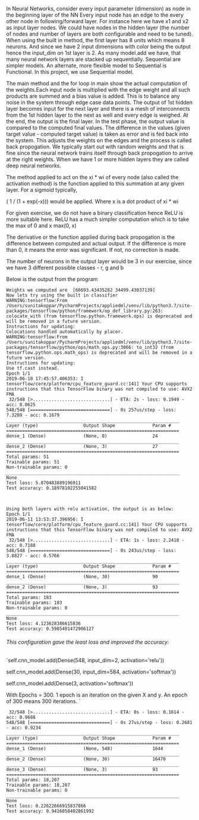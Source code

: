 In Neural Networks, consider every input parameter (dimension) as node in the beginning layer of the NN
Every input node has an edge to the every other node in following/forward layer. For instance here we have 
x1 and x2 as input layer nodes. We could have nodes in the hidden layer (the number of nodes and number of layers are both configurable
and need to be tuned). When using the built in method, the first layer has 8 units which means 8 neurons. And since 
we have 2 input dimensions with color being the output hence the input_dim on 1st layer is 2. As many model.add we have, 
that many neural network layers are stacked up sequentially. Sequential are simpler models. An alternate, more flexible 
model to Sequential is Functional. In this project, we use Sequential model.

The main method and the for loop in main show the actual computation of the 
weights.Each input node is multiplied with the edge weight and all such products are summed and a bias value is 
added. This is to balance any noise in the system through edge case data points. The output of 1st hidden layer
becomes input for the next layer and there is a mesh of interconnects from the 1st hidden layer to the next as well
and every edge is weighed. At the end, the output is the final layer. In the test phase, the output value 
is compared to the computed final values. The difference in the values (given target value - computed target value)
is taken as error and is fed back into the system. This adjusts the weights on the edges and the process 
is called back propogation. We typically start out with random weights and that is fine since the neural network
trains itself through back propogation to arrive at the right weights. When we have 1 or more hidden layers
they are called deep neural networks. 

The method applied to act on the xi * wi of every node (also called the activation method) is the function
applied to this summation at any given layer. For a sigmoid typically, 

( 1 / (1 + exp(-x))) would be applied. Where x is a dot product of xi * wi

For given exercise, we do not have a binary classification hence ReLU is more suitable here. 
ReLU has a much simpler computation which is to take the max of 0 and x
max(0, x) 

The derivative or the function applied during back propogation is the difference between computed and actual
output. If the difference is more than 0, it means the error was significant. If not, no correction is made. 

The number of neurons in the output layer would be 3 in our exercise, 
since we have 3 different possible classes - r, g and b


Below is the output from the program

```Using TensorFlow backend.
Weights we computed are  [66693.43435282 34499.43037139]
Now lets try using the built in classifier
WARNING:tensorflow:From /Users/sunitakoppar/PycharmProjects/appliedml/venv/lib/python3.7/site-packages/tensorflow/python/framework/op_def_library.py:263: colocate_with (from tensorflow.python.framework.ops) is deprecated and will be removed in a future version.
Instructions for updating:
Colocations handled automatically by placer.
WARNING:tensorflow:From /Users/sunitakoppar/PycharmProjects/appliedml/venv/lib/python3.7/site-packages/tensorflow/python/ops/math_ops.py:3066: to_int32 (from tensorflow.python.ops.math_ops) is deprecated and will be removed in a future version.
Instructions for updating:
Use tf.cast instead.
Epoch 1/1
2019-06-10 17:45:57.406353: I tensorflow/core/platform/cpu_feature_guard.cc:141] Your CPU supports instructions that this TensorFlow binary was not compiled to use: AVX2 FMA
 32/548 [>.............................] - ETA: 2s - loss: 9.1949 - acc: 0.0625
548/548 [==============================] - 0s 257us/step - loss: 7.3289 - acc: 0.1679
_________________________________________________________________
Layer (type)                 Output Shape              Param #   
=================================================================
dense_1 (Dense)              (None, 8)                 24        
_________________________________________________________________
dense_2 (Dense)              (None, 3)                 27        
=================================================================
Total params: 51
Trainable params: 51
Non-trainable params: 0
_________________________________________________________________
None
Test loss: 5.870483889196911
Test accuracy: 0.18978102255041582



Using both layers with relu activation, the output is as below:
Epoch 1/1
2019-06-11 13:53:37.396956: I tensorflow/core/platform/cpu_feature_guard.cc:141] Your CPU supports instructions that this TensorFlow binary was not compiled to use: AVX2 FMA
 32/548 [>.............................] - ETA: 1s - loss: 2.2418 - acc: 0.7188
548/548 [==============================] - 0s 243us/step - loss: 3.8827 - acc: 0.5766
_________________________________________________________________
Layer (type)                 Output Shape              Param #   
=================================================================
dense_1 (Dense)              (None, 30)                90        
_________________________________________________________________
dense_2 (Dense)              (None, 3)                 93        
=================================================================
Total params: 183
Trainable params: 183
Non-trainable params: 0
_________________________________________________________________
None
Test loss: 4.123628386615836
Test accuracy: 0.5985401472906127
```


###### This configuration gave the least loss and improved the accuracy:

`self.cnn_model.add(Dense(548, input_dim=2, activation='relu'))            

self.cnn_model.add(Dense(30, input_dim=584, activation='softmax'))

self.cnn_model.add(Dense(3, activation='softmax'))

With Epochs = 300. 1 epoch is an iteration on the given X and y. An epoch of 300 means 
300 iterations. 
`
```Epoch 300/300
 32/548 [>.............................] - ETA: 0s - loss: 0.1614 - acc: 0.9688
548/548 [==============================] - 0s 27us/step - loss: 0.2681 - acc: 0.9234
_________________________________________________________________
Layer (type)                 Output Shape              Param #   
=================================================================
dense_1 (Dense)              (None, 548)               1644      
_________________________________________________________________
dense_2 (Dense)              (None, 30)                16470     
_________________________________________________________________
dense_3 (Dense)              (None, 3)                 93        
=================================================================
Total params: 18,207
Trainable params: 18,207
Non-trainable params: 0
_________________________________________________________________
None
Test loss: 0.22622666915837866
Test accuracy: 0.9416058402861992 
```